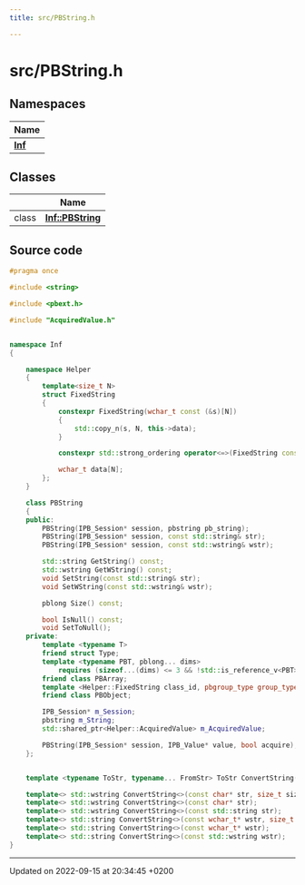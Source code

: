 ```yaml
---
title: src/PBString.h

---
```


# src/PBString.h



## Namespaces

| Name           |
| -------------- |
| **[Inf](/docs/doxygen/Namespaces/namespaceInf.md)**  |

## Classes

|                | Name           |
| -------------- | -------------- |
| class | **[Inf::PBString](/docs/doxygen/Classes/classInf_1_1PBString.md)**  |




## Source code

```cpp
#pragma once

#include <string>

#include <pbext.h>

#include "AcquiredValue.h"


namespace Inf
{

    namespace Helper
    {
        template<size_t N>
        struct FixedString
        {
            constexpr FixedString(wchar_t const (&s)[N])
            {
                std::copy_n(s, N, this->data);
            }

            constexpr std::strong_ordering operator<=>(FixedString const&) const = default;

            wchar_t data[N];
        };
    }

    class PBString
    {
    public:
        PBString(IPB_Session* session, pbstring pb_string);
        PBString(IPB_Session* session, const std::string& str);
        PBString(IPB_Session* session, const std::wstring& wstr);

        std::string GetString() const;
        std::wstring GetWString() const;
        void SetString(const std::string& str);
        void SetWString(const std::wstring& wstr);

        pblong Size() const;

        bool IsNull() const;
        void SetToNull();
    private:
        template <typename T>
        friend struct Type;
        template <typename PBT, pblong... dims>
            requires (sizeof...(dims) <= 3 && !std::is_reference_v<PBT> && !std::is_pointer_v<PBT>)
        friend class PBArray;
        template <Helper::FixedString class_id, pbgroup_type group_type>
        friend class PBObject;

        IPB_Session* m_Session;
        pbstring m_String;
        std::shared_ptr<Helper::AcquiredValue> m_AcquiredValue;

        PBString(IPB_Session* session, IPB_Value* value, bool acquire);
    };


    template <typename ToStr, typename... FromStr> ToStr ConvertString(FromStr... str) = delete;

    template<> std::wstring ConvertString<>(const char* str, size_t size);
    template<> std::wstring ConvertString<>(const char* str);
    template<> std::wstring ConvertString<>(const std::string str);
    template<> std::string ConvertString<>(const wchar_t* wstr, size_t size);
    template<> std::string ConvertString<>(const wchar_t* wstr);
    template<> std::string ConvertString<>(const std::wstring wstr);
}
```


-------------------------------

Updated on 2022-09-15 at 20:34:45 +0200
